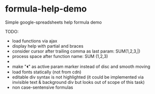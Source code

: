 # formula-help-demo

Simple google-spreadsheets help formula demo


TODO:
 - load functions via ajax
 - display help with partial and braces
 - consider cursor after trailing comma as last param: SUM(1,2,3,|)
 - process space after function name: SUM (1,2,3)
 -
 - make "⏴" as active param marker instead of disc and smooth moving
 - load fonts statically (not from cdn)
 - editable div syntax is not highlighted (it could be implemented via invisible text & background div but looks out of scope of this task)
 - non case-sentensive formulas
